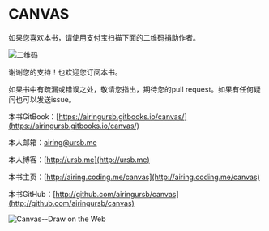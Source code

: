 # CANVAS

如果您喜欢本书，请使用支付宝扫描下面的二维码捐助作者。

![二维码](http://airing.ursb.me/ursbzhifubao.png)

谢谢您的支持！也欢迎您订阅本书。

如果书中有疏漏或错误之处，敬请您指出，期待您的pull request。如果有任何疑问也可以发送issue。

本书GitBook：[https://airingursb.gitbooks.io/canvas/](https://airingursb.gitbooks.io/canvas/)

本人邮箱：airing@ursb.me

本人博客：[http://ursb.me](http://ursb.me)

本书主页：[http://airing.coding.me/canvas](http://airing.coding.me/canvas)

本书GitHub：[http://github.com/airingursb/canvas](http://github.com/airingursb/canvas)


![Canvas--Draw on the Web](http://airing.ursb.me/cover.jpg)